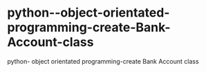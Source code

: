 # python--object-orientated-programming-create-Bank-Account-class
python- object orientated programming-create Bank Account class
